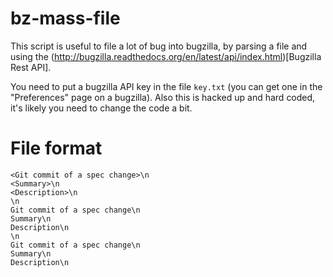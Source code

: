 # bz-mass-file

This script is useful to file a lot of bug into bugzilla, by parsing a file and
using the (http://bugzilla.readthedocs.org/en/latest/api/index.html)[Bugzilla
Rest API].

You need to put a bugzilla API key in the file `key.txt` (you can get one in the
"Preferences" page on a bugzilla). Also this is hacked up and hard coded, it's
likely you need to change the code a bit.

# File format

```
<Git commit of a spec change>\n
<Summary>\n
<Description>\n
\n
Git commit of a spec change\n
Summary\n
Description\n
\n
Git commit of a spec change\n
Summary\n
Description\n
```
